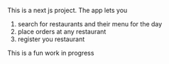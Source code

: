 This is a next js project. The app lets you
1) search for restaurants and their menu for the day
2) place orders at any restaurant
3) register you restaurant

This is a fun work in progress